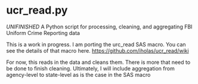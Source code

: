 # ucr_read.py
_UNIFINISHED_ A Python script for processing, cleaning, and aggregating FBI Uniform Crime Reporting data

This is a work in progress. I am porting the urc_read SAS macro.  You can see the details of that macro here. https://github.com/iholas/ucr_read/wiki

For now, this reads in the data and cleans them. There is more that need to be done to finish cleaning. Ultimately, I will include aggregation from agency-level to state-level as is the case in the SAS macro
